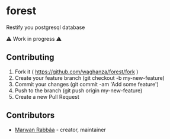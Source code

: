 # forest

Restify you postgresql database

:warning: Work in progress :warning:

## Contributing

1. Fork it ( https://github.com/waghanza/forest/fork )
2. Create your feature branch (git checkout -b my-new-feature)
3. Commit your changes (git commit -am 'Add some feature')
4. Push to the branch (git push origin my-new-feature)
5. Create a new Pull Request

## Contributors

- [Marwan Rabbâa](https://github.com/waghanza) - creator, maintainer
